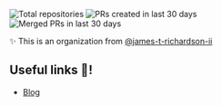<!-- start organization badges -->
![Total repositories](https://img.shields.io/badge/Total%20repositories-28-blue?labelColor=555) ![PRs created in last 30 days](https://img.shields.io/badge/PRs%20created%20in%20last%2030%20days-54-blue?labelColor=555) ![Merged PRs in last 30 days](https://img.shields.io/badge/Merged%20PRs%20in%20last%2030%20days-20-blue?labelColor=555)
<!-- end organization badges -->

✨ This is an organization from [@james-t-richardson-ii](https://github.com/james-t-richardson-ii)



## Useful links 🔗!

- [Blog](https://www.jrichardson.com)
